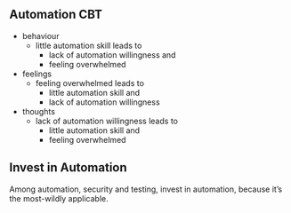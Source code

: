 ## Automation CBT

- behaviour
  - little automation skill leads to
    - lack of automation willingness and
    - feeling overwhelmed
- feelings
  - feeling overwhelmed leads to
    - little automation skill and
    - lack of automation willingness
- thoughts
  - lack of automation willingness leads to
    - little automation skill and
    - feeling overwhelmed

## Invest in Automation

Among automation, security and testing, invest in automation, because it’s the
most-wildly applicable.
